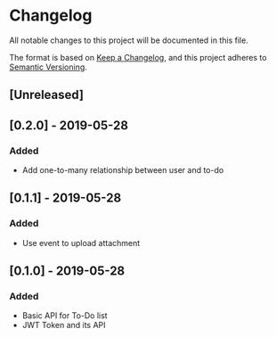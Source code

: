 # Changelog

All notable changes to this project will be documented in this file.

The format is based on [Keep a Changelog](https://keepachangelog.com/en/1.0.0/),
and this project adheres to [Semantic Versioning](https://semver.org/spec/v2.0.0.html).


## [Unreleased]

## [0.2.0] - 2019-05-28
### Added
- Add one-to-many relationship between user and to-do

## [0.1.1] - 2019-05-28
### Added
- Use event to upload attachment

## [0.1.0] - 2019-05-28
### Added
- Basic API for To-Do list
- JWT Token and its API
